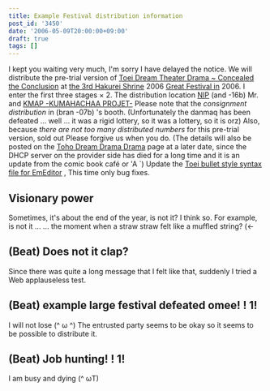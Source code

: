 ```yaml
---
title: Example Festival distribution information
post_id: '3450'
date: '2006-05-09T20:00:00+09:00'
draft: true
tags: []
---
```


I kept you waiting very much, I'm sorry I have delayed the notice. We will distribute the pre-trial version of [Toei Dream Theater Drama ~ Concealed the Conclusion](https://danmaq.com/!/thC/) at [the 3rd Hakurei Shrine](http://www.reitaisai.com/) 2006 [Great Festival in](http://www.reitaisai.com/) 2006\. I enter the first three stages × 2. The distribution location [NIP](http://www.geocities.jp/nip_sigurem/) (and -16b) Mr. and [KMAP -KUMAHACHAA PROJET-](http://nyagakiya.sakura.ne.jp/) Please note that the _consignment distribution_ in (bran -07b) 's booth. (Unfortunately the danmaq has been defeated ... well ... it was a rigid lottery, so it was a lottery, so it is orz) Also, because _there are not too many distributed numbers_ for this pre-trial version, sold out Please forgive us when you do. (The details will also be posted on the [Toho Dream Drama Drama](https://danmaq.com/!/thC/) page at a later date, since the DHCP server on the provider side has died for a long time and it is an update from the comic book café or 'A `) Update the [Toei bullet style syntax file for EmEditor](emeditor-danmakufu) , This time only bug fixes.

## Visionary power

Sometimes, it's about the end of the year, is not it? I think so. For example, is not it ... ... the moment when a straw straw felt like a muffled string? (←

## (Beat) Does not it clap?

Since there was quite a long message that I felt like that, suddenly I tried a Web applauseless test.

## (Beat) example large festival defeated omee! ! 1!

I will not lose (^ ω ^) The entrusted party seems to be okay so it seems to be possible to distribute it.

## (Beat) Job hunting! ! 1!

I am busy and dying (^ ωT)
